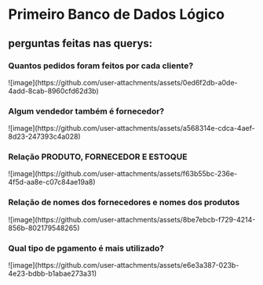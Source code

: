 <h1>Primeiro Banco de Dados Lógico</h1>

<h2>perguntas feitas nas querys:</h2>
<h3>Quantos pedidos foram feitos por cada cliente?</h3>
![image](https://github.com/user-attachments/assets/0ed6f2db-a0de-4add-8cab-8960cfd62d3b)
<br>
<h3>Algum vendedor também é fornecedor?</h3>
![image](https://github.com/user-attachments/assets/a568314e-cdca-4aef-8d23-247393c4a028)
<br>
<h3>Relação PRODUTO, FORNECEDOR E ESTOQUE</h3>
![image](https://github.com/user-attachments/assets/f63b55bc-236e-4f5d-aa8e-c07c84ae19a8)
<br>
<h3>Relação de nomes dos fornecedores e nomes dos produtos</h3>
![image](https://github.com/user-attachments/assets/8be7ebcb-f729-4214-856b-802179548265)
<br>
<h3>Qual tipo de pgamento é mais utilizado?</h3>
![image](https://github.com/user-attachments/assets/e6e3a387-023b-4e23-bdbb-b1abae273a31)
